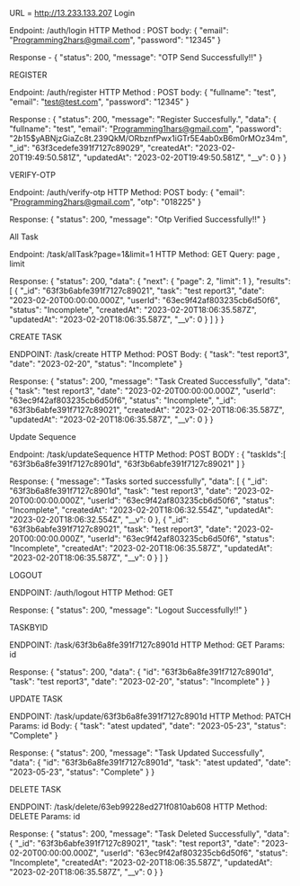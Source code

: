 URL = http://13.233.133.207
Login

Endpoint: /auth/login
HTTP Method : POST
body: 
{
    "email": "Programming2hars@gmail.com",
    "password": "12345"
}

Response - {
    "status": 200,
    "message": "OTP Send Successfully!!"
}


REGISTER

Endpoint: /auth/register
HTTP Method : POST
body: {
    "fullname": "test",
    "email": "test@test.com",
    "password": "12345"
}

Response : {
    "status": 200,
    "message": "Register Succesfully.",
    "data": {
        "fullname": "test",
        "email": "Programming1hars@gmail.com",
        "password": "$2b$15$yABNjzGiaZc8t.239QkM/ORbznfPwx1iGTr5E4ab0xB6m0rMOz34m",
        "_id": "63f3cedefe391f7127c89029",
        "createdAt": "2023-02-20T19:49:50.581Z",
        "updatedAt": "2023-02-20T19:49:50.581Z",
        "__v": 0
    }
}


VERIFY-OTP

Endpoint: /auth/verify-otp
HTTP Method: POST
body: {
    "email": "Programming2hars@gmail.com",
    "otp": "018225"
}

Response: {
    "status": 200,
    "message": "Otp Verified Successfully!!"
}


All Task

Endpoint: /task/allTask?page=1&limit=1
HTTP Method: GET
Query: page , limit

Response: {
    "status": 200,
    "data": {
        "next": {
            "page": 2,
            "limit": 1
        },
        "results": [
            {
                "_id": "63f3b6abfe391f7127c89021",
                "task": "test report3",
                "date": "2023-02-20T00:00:00.000Z",
                "userId": "63ec9f42af803235cb6d50f6",
                "status": "Incomplete",
                "createdAt": "2023-02-20T18:06:35.587Z",
                "updatedAt": "2023-02-20T18:06:35.587Z",
                "__v": 0
            }
        ]
    }
}


CREATE TASK

ENDPOINT: /task/create
HTTP Method: POST
Body: {
    "task": "test report3",
    "date": "2023-02-20",
    "status": "Incomplete"
}

Response: {
    "status": 200,
    "message": "Task Created Successfully",
    "data": {
        "task": "test report3",
        "date": "2023-02-20T00:00:00.000Z",
        "userId": "63ec9f42af803235cb6d50f6",
        "status": "Incomplete",
        "_id": "63f3b6abfe391f7127c89021",
        "createdAt": "2023-02-20T18:06:35.587Z",
        "updatedAt": "2023-02-20T18:06:35.587Z",
        "__v": 0
    }
}


Update Sequence

Endpoint: /task/updateSequence
HTTP Method: POST
BODY : { 
    "taskIds":[
    "63f3b6a8fe391f7127c8901d", 
        "63f3b6abfe391f7127c89021"
        ]
}

Response: {
    "message": "Tasks sorted successfully",
    "data": [
        {
            "_id": "63f3b6a8fe391f7127c8901d",
            "task": "test report3",
            "date": "2023-02-20T00:00:00.000Z",
            "userId": "63ec9f42af803235cb6d50f6",
            "status": "Incomplete",
            "createdAt": "2023-02-20T18:06:32.554Z",
            "updatedAt": "2023-02-20T18:06:32.554Z",
            "__v": 0
        },
        {
            "_id": "63f3b6abfe391f7127c89021",
            "task": "test report3",
            "date": "2023-02-20T00:00:00.000Z",
            "userId": "63ec9f42af803235cb6d50f6",
            "status": "Incomplete",
            "createdAt": "2023-02-20T18:06:35.587Z",
            "updatedAt": "2023-02-20T18:06:35.587Z",
            "__v": 0
        }
    ]
}


LOGOUT

ENDPOINT: /auth/logout
HTTP Method: GET

Response: {
    "status": 200,
    "message": "Logout Successfully!!"
}


TASKBYID

ENDPOINT: /task/63f3b6a8fe391f7127c8901d
HTTP Method: GET
Params: id

Response: {
    "status": 200,
    "data": {
        "id": "63f3b6a8fe391f7127c8901d",
        "task": "test report3",
        "date": "2023-02-20",
        "status": "Incomplete"
    }
}


UPDATE TASK

ENDPOINT: /task/update/63f3b6a8fe391f7127c8901d
HTTP Method: PATCH
Params: id
Body: {
    "task": "atest updated",
    "date": "2023-05-23",
    "status": "Complete"
}


Response: {
    "status": 200,
    "message": "Task Updated Successfully",
    "data": {
        "id": "63f3b6a8fe391f7127c8901d",
        "task": "atest updated",
        "date": "2023-05-23",
        "status": "Complete"
    }
}


DELETE TASK

ENDPOINT: /task/delete/63eb99228ed271f0810ab608
HTTP Method: DELETE
Params: id

Response: {
    "status": 200,
    "message": "Task Deleted Successfully",
    "data": {
        "_id": "63f3b6abfe391f7127c89021",
        "task": "test report3",
        "date": "2023-02-20T00:00:00.000Z",
        "userId": "63ec9f42af803235cb6d50f6",
        "status": "Incomplete",
        "createdAt": "2023-02-20T18:06:35.587Z",
        "updatedAt": "2023-02-20T18:06:35.587Z",
        "__v": 0
    }
}




